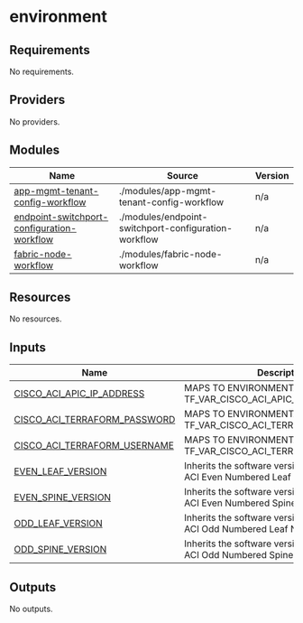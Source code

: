 # environment

<!-- BEGIN_TF_DOCS -->
## Requirements

No requirements.

## Providers

No providers.

## Modules

| Name | Source | Version |
|------|--------|---------|
| <a name="module_app-mgmt-tenant-config-workflow"></a> [app-mgmt-tenant-config-workflow](#module\_app-mgmt-tenant-config-workflow) | ./modules/app-mgmt-tenant-config-workflow | n/a |
| <a name="module_endpoint-switchport-configuration-workflow"></a> [endpoint-switchport-configuration-workflow](#module\_endpoint-switchport-configuration-workflow) | ./modules/endpoint-switchport-configuration-workflow | n/a |
| <a name="module_fabric-node-workflow"></a> [fabric-node-workflow](#module\_fabric-node-workflow) | ./modules/fabric-node-workflow | n/a |

## Resources

No resources.

## Inputs

| Name | Description | Type | Default | Required |
|------|-------------|------|---------|:--------:|
| <a name="input_CISCO_ACI_APIC_IP_ADDRESS"></a> [CISCO\_ACI\_APIC\_IP\_ADDRESS](#input\_CISCO\_ACI\_APIC\_IP\_ADDRESS) | MAPS TO ENVIRONMENTAL VARIABLE TF\_VAR\_CISCO\_ACI\_APIC\_IP\_ADDRESS | `string` | n/a | yes |
| <a name="input_CISCO_ACI_TERRAFORM_PASSWORD"></a> [CISCO\_ACI\_TERRAFORM\_PASSWORD](#input\_CISCO\_ACI\_TERRAFORM\_PASSWORD) | MAPS TO ENVIRONMENTAL VARIABLE TF\_VAR\_CISCO\_ACI\_TERRAFORM\_PASSWORD | `string` | n/a | yes |
| <a name="input_CISCO_ACI_TERRAFORM_USERNAME"></a> [CISCO\_ACI\_TERRAFORM\_USERNAME](#input\_CISCO\_ACI\_TERRAFORM\_USERNAME) | MAPS TO ENVIRONMENTAL VARIABLE TF\_VAR\_CISCO\_ACI\_TERRAFORM\_USERNAME | `string` | n/a | yes |
| <a name="input_EVEN_LEAF_VERSION"></a> [EVEN\_LEAF\_VERSION](#input\_EVEN\_LEAF\_VERSION) | Inherits the software version to run on Cisco ACI Even Numbered Leaf Nodes | `string` | `"simsw-6.0(2h)"` | no |
| <a name="input_EVEN_SPINE_VERSION"></a> [EVEN\_SPINE\_VERSION](#input\_EVEN\_SPINE\_VERSION) | Inherits the software version to run on Cisco ACI Even Numbered Spine Nodes | `string` | `"simsw-6.0(2h)"` | no |
| <a name="input_ODD_LEAF_VERSION"></a> [ODD\_LEAF\_VERSION](#input\_ODD\_LEAF\_VERSION) | Inherits the software version to run on Cisco ACI Odd Numbered Leaf Nodes | `string` | `"simsw-6.0(2h)"` | no |
| <a name="input_ODD_SPINE_VERSION"></a> [ODD\_SPINE\_VERSION](#input\_ODD\_SPINE\_VERSION) | Inherits the software version to run on Cisco ACI Odd Numbered Spine Nodes | `string` | `"simsw-6.0(2h)"` | no |

## Outputs

No outputs.
<!-- END_TF_DOCS -->
